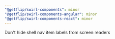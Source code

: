 ```yaml
---
"@getflip/swirl-components": minor
"@getflip/swirl-components-angular": minor
"@getflip/swirl-components-react": minor
---
```


Don't hide shell nav item labels from screen readers

